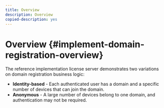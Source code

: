 ```yaml
---
title: Overview
description: Overview
copied-description: yes
---
```


# Overview {#implement-domain-registration-overview}

The reference implementation license server demonstrates two variations on domain registration business logic:

* **Identity-based** - Each authenticated user has a domain and a specific number of devices that can join the domain. 
* **Anonymous** - A large number of devices belong to one domain, and authentication may not be required.
